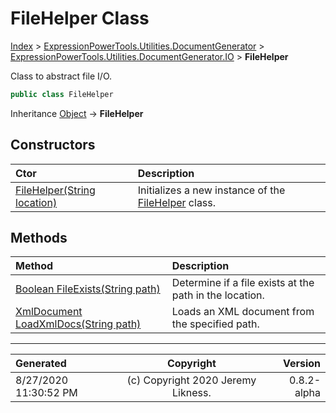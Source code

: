 ﻿# FileHelper Class

[Index](../index.md) > [ExpressionPowerTools.Utilities.DocumentGenerator](ExpressionPowerTools.Utilities.DocumentGenerator.a.md) > [ExpressionPowerTools.Utilities.DocumentGenerator.IO](ExpressionPowerTools.Utilities.DocumentGenerator.IO.n.md) > **FileHelper**

Class to abstract file I/O.

```csharp
public class FileHelper
```

Inheritance [Object](https://docs.microsoft.com/dotnet/api/system.object) → **FileHelper**

## Constructors

| Ctor | Description |
| :-- | :-- |
| [FileHelper(String location)](ExpressionPowerTools.Utilities.DocumentGenerator.IO.FileHelper.ctor.md#filehelperstring-location) | Initializes a new instance of the [FileHelper](ExpressionPowerTools.Utilities.DocumentGenerator.IO.FileHelper.cs.md) class. |
## Methods

| Method | Description |
| :-- | :-- |
| [Boolean FileExists(String path)](ExpressionPowerTools.Utilities.DocumentGenerator.IO.FileHelper.FileExists.m.md) | Determine if a file exists at the path in the location. |
| [XmlDocument LoadXmlDocs(String path)](ExpressionPowerTools.Utilities.DocumentGenerator.IO.FileHelper.LoadXmlDocs.m.md) | Loads an XML document from the specified path. |

---

| Generated | Copyright | Version |
| :-- | :-: | --: |
| 8/27/2020 11:30:52 PM | (c) Copyright 2020 Jeremy Likness. | 0.8.2-alpha |
